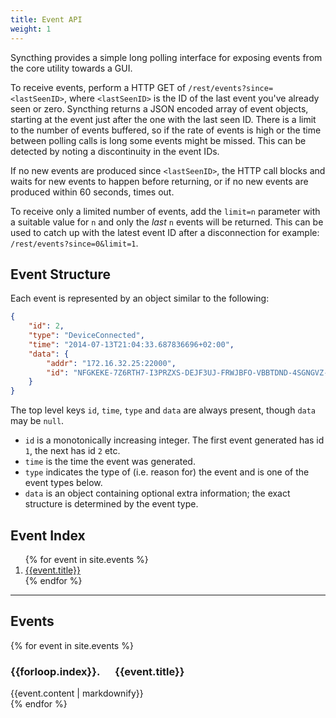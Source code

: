 ```yaml
---
title: Event API
weight: 1
---
```


Syncthing provides a simple long polling interface for exposing events from the core utility towards a GUI.

To receive events, perform a HTTP GET of `/rest/events?since=<lastSeenID>`,
where `<lastSeenID>` is the ID of the last event you've already seen or zero.
Syncthing returns a JSON encoded array of event objects, starting at the event
just after the one with the last seen ID. There is a limit to the number of
events buffered, so if the rate of events is high or the time between polling
calls is long some events might be missed. This can be detected by noting a
discontinuity in the event IDs.

If no new events are produced since `<lastSeenID>`, the HTTP call blocks and
waits for new events to happen before returning, or if no new events are
produced within 60 seconds, times out.

To receive only a limited number of events, add the `limit=n` parameter with a
suitable value for `n` and only the *last* `n` events will be returned. This
can be used to catch up with the latest event ID after a disconnection for
example: `/rest/events?since=0&limit=1`.

## Event Structure

Each event is represented by an object similar to the following:

```json
{
    "id": 2,
    "type": "DeviceConnected",
    "time": "2014-07-13T21:04:33.687836696+02:00",
    "data": {
        "addr": "172.16.32.25:22000",
        "id": "NFGKEKE-7Z6RTH7-I3PRZXS-DEJF3UJ-FRWJBFO-VBBTDND-4SGNGVZ-QUQHJAG"
    }
}
```

The top level keys `id`, `time`, `type` and `data` are always present, though `data` may be `null`.

* `id` is a monotonically increasing integer. The first event generated has id `1`, the next has id `2` etc.
* `time` is the time the event was generated.
* `type` indicates the type of (i.e. reason for) the event and is one of the event types below.
* `data` is an object containing optional extra information; the exact structure is determined by the event type.

## Event Index

<ol>
{% for event in site.events %}<li><a href="#{{event.title | slugify}}">{{event.title}}</a></li>{% endfor %}
</ol>

---

## Events

{% for event in site.events %}
<h3 id="{{event.title | slugify}}">{{forloop.index}}. &emsp; {{event.title}}</h3>
<div>
{{event.content | markdownify}}
</div>
{% endfor %}
